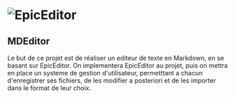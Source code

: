# ![EpicEditor](http://epiceditor.com/docs/images/epiceditor-logo.png)

## MDEditor

Le but de ce projet est de réaliser un editeur de texte en Markdown, en se basant sur EpicEditor.
On implementera EpicEditor au projet, puis on mettra en place un systeme de gestion d'utilisateur, permetttant a chacun d'enregistrer ses fichiers,
de les modifier a posteriori et de les importer dans le format de leur choix.